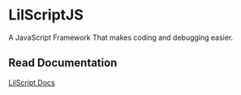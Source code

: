 # LilScriptJS
A JavaScript Framework That makes coding and debugging easier.

## Read Documentation

[LilScript Docs](https://devbash1.github.io/LilScriptJS/)

